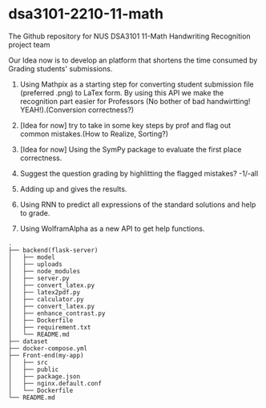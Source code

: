 # dsa3101-2210-11-math
The Github repository for NUS DSA3101 11-Math Handwriting Recognition project team

Our Idea now is to develop an platform that shortens the time consumed by Grading students' submissions.

1. Using Mathpix as a starting step for converting student submission file (preferred .png) to LaTex form. By using this API we make the recognition part easier for Professors (No bother of bad handwirtting! YEAH!).(Conversion correctness?)

2. [Idea for now] try to take in some key steps by prof and flag out common mistakes.(How to Realize, Sorting?)

3. [Idea for now] Using the SymPy package to evaluate the first place correctness.

4. Suggest the question grading by highlitting the flagged mistakes? -1/-all

5. Adding up and gives the results.

6. Using RNN to predict all expressions of the standard solutions and help to grade.

7. Using WolframAlpha as a new API to get help functions.

```
.
├── backend(flask-server)
│   ├── model
│   ├── uploads
│   ├── node_modules
│   ├── server.py
│   ├── convert_latex.py
│   ├── latex2pdf.py
│   ├── calculator.py
│   ├── convert_latex.py
│   ├── enhance_contrast.py
│   ├── Dockerfile
│   ├── requirement.txt
│   └── README.md
├── dataset
├── docker-compose.yml
├── Front-end(my-app)
│   ├── src
│   ├── public
│   ├── package.json
│   ├── nginx.default.conf
│   └── Dockerfile
└── README.md
```



